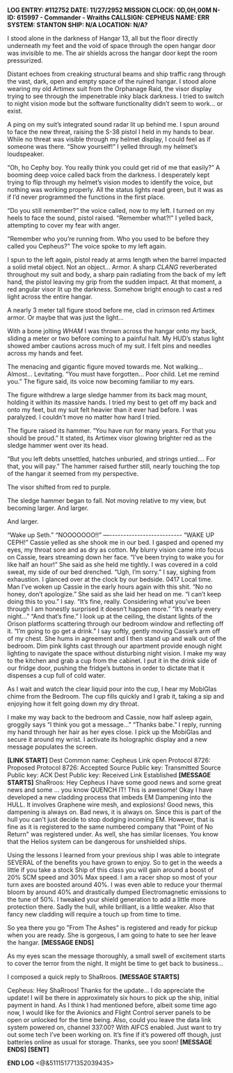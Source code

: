 **LOG ENTRY: #112752
DATE: 11/27/2952
MISSION CLOCK: 0D,0H,00M
N-ID: 615997 - Commander - Wraiths
CALLSIGN: CEPHEUS 
NAME: ERR 
SYSTEM: STANTON
SHIP: N/A
LOCATION: N/A?**

I stood alone in the darkness of Hangar 13, all but the floor directly underneath my feet and the void of space through the open hangar door was invisible to me. The air shields across the hangar door kept the room pressurized. 

Distant echoes from creaking structural beams and ship traffic rang through the vast, dark, open and empty space of the ruined hangar.
I stood alone wearing my old Artimex suit from the Orphanage Raid, the visor display trying to see through the impenetrable inky black darkness. I tried to switch to night vision mode but the software functionality didn’t seem to work… or exist. 

A ping on my suit’s integrated sound radar lit up behind me. I spun around to face the new threat, raising the S-38 pistol I held in my hands to bear. While no threat was visible through my helmet display, I could feel as if someone was there. “Show yourself!” I yelled through my helmet’s loudspeaker. 

“Oh, ho Cephy boy. You really think you could get rid of me that easily?” A booming deep voice called back from the darkness. 
I desperately kept trying to flip through my helmet’s vision modes to identify the voice, but nothing was working properly. All the status lights read green, but it was as if I’d never programmed the functions in the first place. 

“Do you still remember?” the voice called, now to my left. I turned on my heels to face the sound, pistol raised. “Remember what?!” I yelled back, attempting to cover my fear with anger. 

“Remember who you’re running from. Who you used to be before they called you Cepheus?” The voice spoke to my left again. 

I spun to the left again, pistol ready at arms length when the barrel impacted a solid metal object.
Not an object… Armor. A sharp *CLANG* reverberated throughout my suit and body, a sharp pain radiating from the back of my left hand, the pistol leaving my grip from the sudden impact.
At that moment, a red angular visor lit up the darkness. Somehow bright enough to cast a red light across the entire hangar. 

A nearly 3 meter tall figure stood before me, clad in crimson red Artimex armor. Or maybe that was just the light…

With a bone jolting *WHAM* I was thrown across the hangar onto my back, sliding a meter or two before coming to a painful halt. My HUD’s status light showed amber cautions across much of my suit. I felt pins and needles across my hands and feet.

The menacing and gigantic figure moved towards me. Not walking… Almost… Levitating. 
“You must have forgotten… Poor child. Let me remind you.” The figure said, its voice now becoming familiar to my ears. 

The figure withdrew a large sledge hammer from its back mag mount, holding it within its massive hands. 
I tried my best to get off my back and onto my feet, but my suit felt heavier than it ever had before. I was paralyzed. I couldn't move no matter how hard I tried. 

The figure raised its hammer. “You have run for many years. For that you should be proud.” It stated, its Artimex visor glowing brighter red as the sledge hammer went over its head. 

“But you left debts unsettled, hatches unburied, and strings untied…. For that, you will pay.”
The hammer raised further still, nearly touching the top of the hangar it seemed from my perspective.

The visor shifted from red to purple. 

The sledge hammer began to fall. Not moving relative to my view, but becoming larger. 
And larger.

And larger.

“Wake up Seth.”
“NOOOOOOO!!” 
—--------------------------
“WAKE UP CEPH!” Cassie yelled as she shook me in our bed. 
I gasped and opened my eyes, my throat sore and as dry as cotton. 
My blurry vision came into focus on Cassie, tears streaming down her face. “I’ve been trying to wake you for like half an hour!” She said as she held me tightly. I was covered in a cold sweat, my side of our bed drenched. 
“Ugh, I’m sorry.” I say, sighing from exhaustion. I glanced over at the clock by our bedside. 0417 Local time. Man I’ve woken up Cassie in the early hours again with this shit. 
“No no honey, don’t apologize.” She said as she laid her head on me. “I can’t keep doing this to you.” I say. “It’s fine, really. Considering what you’ve been through I am honestly surprised it doesn’t happen more.” “It’s nearly every night…” “And that’s fine.”
I look up at the ceiling, the distant lights of the Orison platforms scattering through our bedroom window and reflecting off it. 
“I’m going to go get a drink.” I say softly, gently moving Cassie’s arm off of my chest. She hums in agreement and I then stand up and walk out of the bedroom. Dim pink lights cast through our apartment provide enough night lighting to navigate the space without disturbing night vision. I make my way to the kitchen and grab a cup from the cabinet. I put it in the drink side of our fridge door, pushing the fridge’s buttons in order to dictate that it dispenses a cup full of cold water. 

As I wait and watch the clear liquid pour into the cup, I hear my MobiGlas chime from the Bedroom. The cup fills quickly and I grab it, taking a sip and enjoying how it felt going down my dry throat. 

I make my way back to the bedroom and Cassie, now half asleep again, groggily says “I think you got a message…” “Thanks babe.” I reply, running my hand through her hair as her eyes close. 
I pick up the MobiGlas and secure it around my wrist. I activate its holographic display and a new message populates the screen. 

**[LINK START]**
   Dest Common name: Cepheus
   Link open
   Protocol 8726: Proposed
   Protocol 8726: Accepted
   Source Public key: Transmitted
   Source Public key: ACK
   Dest Public key: Received
   Link Established
**[MESSAGE STARTS]**
   ShaRroos: Hey Cepheus I have some good news and some great news and some … you know QUENCH IT! This is awesome! Okay I have developed a new cladding process that imbeds EM Dampening into the HULL. It involves Graphene wire mesh, and explosions! Good news, this dampening is always on. Bad news, it is always on. Since this is part of the hull you can't just decide to stop dodging incoming EM. However, that is fine as it is registered to the same numbered company that "Point of No Return" was registered under. As well, she has similar licenses. You know that the Helios system can be dangerous for unshielded ships.

   Using the lessons I learned from your previous ship I was able to integrate SEVERAL of the benefits you have grown to enjoy. So to get in the weeds a little if you take a stock Ship of this class you will gain around a boost of 20% SCM speed and 30% Max speed. I am a racer shop so most of your turn axes are boosted around 40%. I was even able to reduce your thermal bloom by around 40% and drastically dumped Electromagnetic emissions to the tune of 50%. I tweaked your shield generation to add a little more protection there. Sadly the hull, while brilliant, is a little weaker. Also that fancy new cladding will require a touch up from time to time. 

So yea there you go ”From The Ashes” is registered and ready for pickup when you are ready. She is gorgeous, I am going to hate to see her leave the hangar. 
**[MESSAGE ENDS]**

As my eyes scan the message thoroughly, a small swell of excitement starts to cover the terror from the night. It might be time to get back to business…

I composed a quick reply to ShaRroos. 
**[MESSAGE STARTS]**

Cepheus: Hey ShaRroos! Thanks for the update… I do appreciate the update! I will be there in approximately six hours to pick up the ship, initial payment in hand. As I think I had mentioned before, albeit some time ago now, I would like for the Avionics and Flight Control server panels to be open or unlocked for the time being. Also, could you leave the data link system powered on, channel 337.00? With AIFCS enabled. Just want to try out some tech I’ve been working on. It’s fine if it’s powered off though, just batteries online as usual for storage. Thanks, see you soon!
**[MESSAGE ENDS]**
**[SENT]**

**END LOG**
<@&511151771352039435>